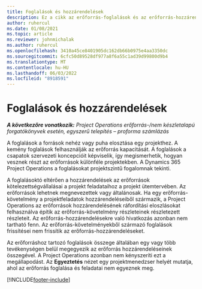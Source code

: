 ```yaml
---
title: Foglalások és hozzárendelések
description: Ez a cikk az erőforrás-foglalások és az erőforrás-hozzárendelések közötti különbségeket ismerteti.
author: ruhercul
ms.date: 01/08/2021
ms.topic: article
ms.reviewer: johnmichalak
ms.author: ruhercul
ms.openlocfilehash: 3410a45ce8401905dc162db66b0975e4aa3350dc
ms.sourcegitcommit: 6cfc50d89528df977a8f6a55c1ad39d99800d9b4
ms.translationtype: MT
ms.contentlocale: hu-HU
ms.lasthandoff: 06/03/2022
ms.locfileid: "8918591"
---
```

# <a name="bookings-vs-assignments"></a>Foglalások és hozzárendelések

_**A következőre vonatkozik:** Project Operations erőforrás-/nem készletalapú forgatókönyvek esetén, egyszerű telepítés – proforma számlázás_

A foglalások a források nehéz vagy puha elosztása egy projekthez. A kemény foglalások felhasználják az erőforrás kapacitását. A foglalások a csapatok szervezeti koncepcióit képviselik, így megismerhetik, hogyan vesznek részt az erőforrások különféle projektekben. A Dynamics 365 Project Operations a foglalásokat projektszintű fogalomnak tekinti. 

A foglalásoktó eltérően a hozzárendelések az erőforrások kötelezettségvállalásai a projekt feladataihoz a projekt ütemtervében. Az erőforrások lehetnek megnevezettek vagy általánosak.  Ha egy erőforrás-követelmény a projektfeladatok hozzárendeléseiből származik, a Project Operations az erőforrások hozzárendelésének ráfordítási eloszlásokat felhasználva építik az erőforrás-követelmény részleteinek részletezett részleteit. Az erőforrás-hozzárendelésekre való hivatkozás azonban nem tartható fenn. Az erőforrás-követelményekből származó foglalások frissítései nem frissítik az erőforrás-hozzárendeléseket.

Az erőforráshoz tartozó foglalások összege általában egy vagy több tevékenységen belül megegyezik az erőforrás hozzárendeléseinek összegével. A Project Operations azonban nem kényszeríti ezt a megállapodást. Az **Egyeztetés** nézet egy projektmenedzser helyét mutatja, ahol az erőforrás foglalása és feladatai nem egyeznek meg.




[!INCLUDE[footer-include](../includes/footer-banner.md)]